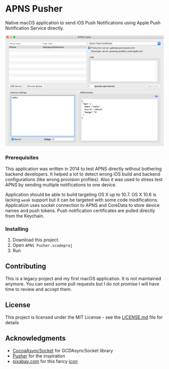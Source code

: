 # APNS Pusher

Native macOS application to send iOS Push Notifications using Apple Push Notification Service directly.

![Application Screenshot](screenshot.png)

### Prerequisites

This application was written in 2014 to test APNS directly without bothering backend developers.
It helped a lot to detect wrong iOS build and backend configurations (like wrong provision profiles).
Also it was used to stress test APNS by sending multiple notifications to one device.

Application should be able to build targeting OS X up to 10.7.
OS X 10.6 is lacking `weak` support but it can be targeted with some code modifications.
Application uses socket connection to APNS and CoreData to store device names and push tokens.
Push notification certificates are pulled directly from the Keychain.

### Installing

1. Download this project.
2. Open `APNS Pusher.xcodeproj`
3. Run

## Contributing

This is a legacy project and my first macOS application. It is not maintained anymore. You can send some pull requests but I do not promise I will have time to review and accept them.

## License

This project is licensed under the MIT License - see the [LICENSE.md](LICENSE.md) file for details

## Acknowledgments

* [CocoaAsyncSocket](https://github.com/robbiehanson/CocoaAsyncSocket) for GCDAsyncSocket library
* [Pusher](https://github.com/danschmidt1/Pusher) for the inspiration
* [pixabay.com](https://pixabay.com) for this fancy [icon](https://pixabay.com/en/drawing-pin-pushpin-push-pin-147814/)

